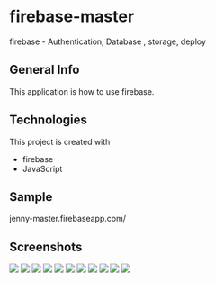 # firebase-master
firebase - Authentication, Database ,  storage, deploy

## General Info
This application is how to use firebase.

## Technologies
This project is created with
* firebase
* JavaScript
## Sample 
jenny-master.firebaseapp.com/

## Screenshots
<img src="https://user-images.githubusercontent.com/48890162/85970328-3004a600-b998-11ea-90b6-ab0f188ba429.png">
<img src="https://user-images.githubusercontent.com/48890162/85970340-3abf3b00-b998-11ea-83ae-c507e155395e.png">
<img src="https://user-images.githubusercontent.com/48890162/85970342-3bf06800-b998-11ea-8c29-60d9e7e65703.png">
<img src="https://user-images.githubusercontent.com/48890162/85970344-3dba2b80-b998-11ea-9f18-259d4c47a095.png">
<img src="https://user-images.githubusercontent.com/48890162/85970347-3eeb5880-b998-11ea-86c6-c2bf1b29ff13.png">
<img src="https://user-images.githubusercontent.com/48890162/85970351-401c8580-b998-11ea-9cb9-62a3aa5c8dad.png">
<img src="https://user-images.githubusercontent.com/48890162/85970354-414db280-b998-11ea-8da8-162968c18640.png">
<img src="https://user-images.githubusercontent.com/48890162/85970355-43b00c80-b998-11ea-8226-d46a7d2ed8f5.png">
<img src="https://user-images.githubusercontent.com/48890162/85970359-4579d000-b998-11ea-843b-bb140712047f.png">
<img src="https://user-images.githubusercontent.com/48890162/85970360-47dc2a00-b998-11ea-9765-9c467ea92f95.png">
<img src="https://user-images.githubusercontent.com/48890162/85970366-49a5ed80-b998-11ea-833f-65d2b56145c5.png">
